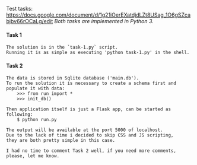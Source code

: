 Test tasks: https://docs.google.com/document/d/1g21iOerEXatdjdLZt8USag_1O6gSZcabjbv66rOCaLg/edit
*Both tasks are implemented in Python 3.*

#### Task 1
    The solution is in the `task-1.py` script.
    Running it is as simple as executing 'python task-1.py' in the shell.

#### Task 2
    The data is stored in Sqlite database ('main.db').
    To run the solution it is necessary to create a schema first and
    populate it with data:
        >>> from run import *
        >>> init_db()

    Then application itself is just a Flask app, can be started as following:
        $ python run.py

    The output will be available at the port 5000 of localhost.
    Due to the lack of time i decided to skip CSS and JS scripting,
    they are both pretty simple in this case.

    I had no time to comment Task 2 well, if you need more comments,
    please, let me know.


